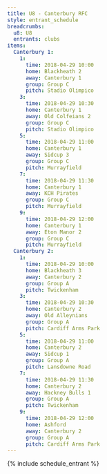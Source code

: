 ```yaml
---
title: U8 - Canterbury RFC
style: entrant_schedule
breadcrumbs:
  u8: U8
  entrants: clubs
items:
  Canterbury 1:
    1:
      time: 2018-04-29 10:00
      home: Blackheath 2
      away: Canterbury 1
      group: Group C
      pitch: Stadio Olimpico
    3:
      time: 2018-04-29 10:30
      home: Canterbury 1
      away: Old Colfeians 2
      group: Group C
      pitch: Stadio Olimpico
    5:
      time: 2018-04-29 11:00
      home: Canterbury 1
      away: Sidcup 3
      group: Group C
      pitch: Murrayfield
    7:
      time: 2018-04-29 11:30
      home: Canterbury 1
      away: KCH Pirates
      group: Group C
      pitch: Murrayfield
    9:
      time: 2018-04-29 12:00
      home: Canterbury 1
      away: Eton Manor 2
      group: Group C
      pitch: Murrayfield
  Canterbury 2:
    1:
      time: 2018-04-29 10:00
      home: Blackheath 3
      away: Canterbury 2
      group: Group A
      pitch: Twickenham
    3:
      time: 2018-04-29 10:30
      home: Canterbury 2
      away: Old Alleynians
      group: Group A
      pitch: Cardiff Arms Park
    5:
      time: 2018-04-29 11:00
      home: Canterbury 2
      away: Sidcup 1
      group: Group A
      pitch: Lansdowne Road
    7:
      time: 2018-04-29 11:30
      home: Canterbury 2
      away: Hackney Bulls 1
      group: Group A
      pitch: Twickenham
    9:
      time: 2018-04-29 12:00
      home: Ashford
      away: Canterbury 2
      group: Group A
      pitch: Cardiff Arms Park
---
```


{% include schedule_entrant %}
